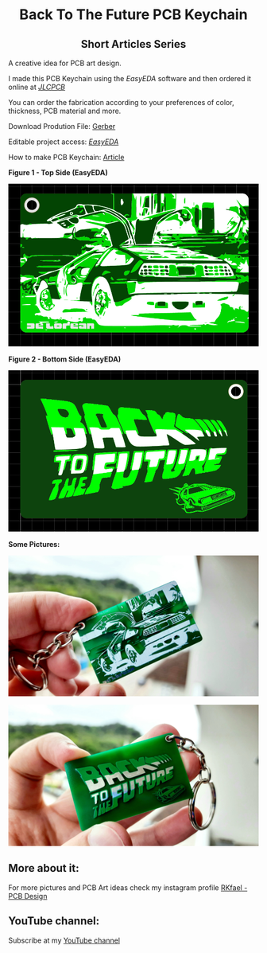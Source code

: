 <h1 align="center"> Back To The Future PCB Keychain </h1>

<h2 align="center"> Short Articles Series </h2>

A creative idea for PCB art design.

I made this PCB Keychain using the *EasyEDA* software and then ordered it online at [*JLCPCB*](https://jlcpcb.com/IRG)

You can order the fabrication according to your preferences of color, thickness, PCB material and more.

Download Prodution File: [Gerber](link)

Editable project access: [*EasyEDA*](link)

How to make PCB Keychain: [Article](https://github.com/rkfael/PCB-Keychain)

**Figure 1 - Top Side (EasyEDA)**

![showcase](https://github.com/rkfael/PCB-Keychain-Back-To-The-Future/blob/main/rootimages/Figure%201%20-%20Top%20Side%20(EasyEDA).png)

**Figure 2 - Bottom Side (EasyEDA)**

![showcase](https://github.com/rkfael/PCB-Keychain-Back-To-The-Future/blob/main/rootimages/Figure%202%20-%20Bottom%20Side%20(EasyEDA).png)

**Some Pictures:**

![showcase](https://github.com/rkfael/PCB-Keychain-Back-To-The-Future/blob/main/rootimages/Figure%203%20-%20Top%20Side.jpg)

![showcase](https://github.com/rkfael/PCB-Keychain-Back-To-The-Future/blob/main/rootimages/Figure%204%20-%20Bottom%20Side.jpg)

## More about it:

For more pictures and PCB Art ideas check my instagram profile [RKfael - PCB Design](https://www.instagram.com/rkfael_pcb_design/)

## YouTube channel:

Subscribe at my [YouTube channel](https://www.youtube.com/channel/UCUXV45PUONuPi8HNMYXnK5g)

